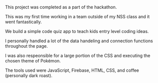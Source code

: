 This project was completed as a part of the hackathon. 

This was my first time working in a team outside of my NSS class and it went fantastically. 

We build a simple code quiz app to teach kids entry level coding ideas. 

I personally handled a lot of the data handeling and connection functions throughout the page.

I was also respeonsible for a large portion of the CSS and executing the chosen theme of Pokémon. 

The tools used were JavaScript, Firebase, HTML, CSS, and coffee (personally dark roast). 

